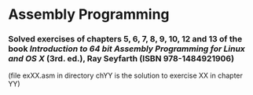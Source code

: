 # Assembly Programming

### Solved exercises of chapters 5, 6, 7, 8, 9, 10, 12 and 13 of the book *Introduction to 64 bit Assembly Programming for Linux and OS X* (3rd. ed.), Ray Seyfarth (ISBN 978-1484921906)

(file exXX.asm in directory chYY is the solution to exercise XX in chapter YY)
